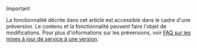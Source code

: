 > [!IMPORTANT]
> La fonctionnalité décrite dans cet article est accessible dans le cadre d'une préversion. Le contenu et la fonctionnalité peuvent faire l'objet de modifications. Pour plus d'informations sur les préversions, voir [FAQ sur les mises à jour de service à une version](https://docs.microsoft.com/dynamics365/unified-operations/fin-and-ops/get-started/one-version).
